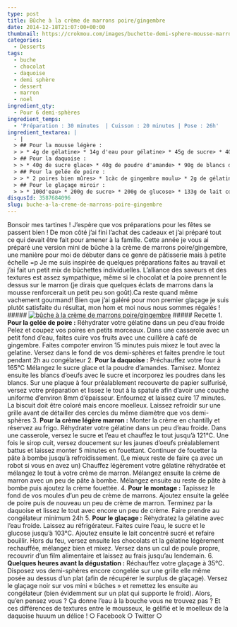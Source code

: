 ```yaml
---
type: post
title: Bûche à la crème de marrons poire/gingembre
date: 2014-12-18T21:07:00+00:00
thumbnail: https://crokmou.com/images/buchette-demi-sphere-mousse-marron-poire-gingembre-chocolat-recette-blog-crokmou.jpg
categories: 
  - Desserts
tags: 
  - buche
  - chocolat
  - daquoise
  - demi sphère
  - dessert
  - marron
  - noel
ingredient_qty: 
  - Pour 6 demi-sphères
ingredient_temps: 
  - 'Préparation : 30 minutes  | Cuisson : 20 minutes | Pose : 26h'
ingredient_textarea: |
  - |
  > ## Pour la mousse légère :
  > > * 4g de gélatine> * 14g d'eau pour gélatine> * 45g de sucre> * 40g de jaunes d'oeufs> * 114g de crème fraîche liquide à 30% de M.G> * 140g de crème de marron
  > ## Pour la daquoise :
  > > * 40g de sucre glace> * 40g de poudre d'amande> * 90g de blancs d'oeufs> * 37g de sucre
  > ## Pour la gelée de poire :
  > > * 2 poires bien mûres> * 1càc de gingembre moulu> * 2g de gélatine
  > ## Pour le glaçage miroir :
  > > * 100d'eau> * 200g de sucre> * 200g de glucose> * 133g de lait concentré sucré> * 13g de gélatine> * 80g d'eau pour la gélatine> * 166g de chocolat de couverture> * 33g de cacao en poudre
disqusId: 3587684096
slug: buche-a-la-creme-de-marrons-poire-gingembre
---
```


Bonsoir mes tartines ! J’espère que vos préparations pour les fêtes se passent bien ! De mon côté j’ai fini l’achat des cadeaux et j’ai préparé tout ce qui devait être fait pour amener à la famille. Cette année je vous ai préparé une version mini de bûche à la crème de marrons poire/gingembre, une manière pour moi de débuter dans ce genre de pâtisserie mais à petite échelle =p Je me suis inspirée de quelques préparations faites au travail et j’ai fait un petit mix de bûchettes individuelles. L’alliance des saveurs et des textures est assez sympathique, même si le chocolat et la poire prennent le dessus sur le marron (je dirais que quelques éclats de marrons dans la mousse renforcerait un petit peu son goût).Ca reste quand même vachement gourmand! Bien que j’ai galéré pour mon premier glaçage je suis plutôt satisfaite du résultat, mon hom et moi nous nous sommes régalés !   ##### [![bûche à la crème de marrons poire/gingembre](http://www.crokmou.com/wp-content/uploads/2015/03/buchette-demi-sphere-mousse-marron-poire-gingembre-chocolat-recette-blog-crokmou-1.jpg)](http://www.crokmou.com/wp-content/uploads/2015/03/buchette-demi-sphere-mousse-marron-poire-gingembre-chocolat-recette-blog-crokmou-1.jpg) ##### Recette 1\. **Pour la gelée de poire :** Réhydrater votre gélatine dans un peu d’eau froide Pelez et coupez vos poires en petits morceaux. Dans une casserole avec un petit fond d’eau, faites cuire vos fruits avec une cuillère à café de gingembre. Faites compoter environ 15 minutes puis mixez le tout avec la gelatine. Versez dans le fond de vos demi-sphères et faites prendre le tout pendant 2h au congélateur 2\. **Pour la daquoise :** Préchauffez votre four à 165°C Mélangez le sucre glace et la poudre d’amandes. Tamisez. Montez ensuite les blancs d’oeufs avec le sucre et incorporez les poudres dans les blancs. Sur une plaque à four préalablement recouverte de papier sulfurisé, versez votre préparation et lissez le tout à la spatule afin d’avoir une couche uniforme d’environ 8mm d’épaisseur. Enfournez et laissez cuire 17 minutes. La biscuit doit être coloré mais encore moelleux. Laissez refroidir sur une grille avant de détailler des cercles du même diamètre que vos demi-sphères 3\. **Pour la crème légère marron :** Monter la crème en chantilly et réservez au frigo. Réhydrater votre gélatine dans un peu d’eau froide. Dans une casserole, versez le sucre et l’eau et chauffez le tout jusqu’à 121°C. Une fois le sirop cuit, versez doucement sur les jaunes d’oeufs préalablement battus et laissez monter 5 minutes en fouettant. Continuer de fouetter la pâte à bombe jusqu’à refroidissement. (Le mieux reste de faire ça avec un robot si vous en avez un) Chauffez légèrement votre gélatine réhydratée et mélangez le tout à votre crème de marron. Mélangez ensuite la crème de marron avec un peu de pâte à bombe. Mélangez ensuite au reste de pâte à bombe puis ajoutez la crème fouettée. 4\. **Pour le montage :** Tapissez le fond de vos moules d’un peu de crème de marrons. Ajoutez ensuite la gelée de poire puis de nouveau un peu de crème de marron. Terminez par la daquoise et lissez le tout avec encore un peu de crème. Faire prendre au congélateur minimum 24h 5\. **Pour le glaçage :** Réhydratez la gélatine avec l’eau froide. Laissez au réfrigérateur. Faites cuire l’eau, le sucre et le glucose jusqu’à 103°C. Ajoutez ensuite le lait concentré sucré et refaire bouillir. Hors du feu, versez ensuite les chocolats et la gélatine légèrement rechauffée, mélangez bien et mixez. Versez dans un cul de poule propre, recouvrir d’un film alimentaire et laissez au frais jusqu’au lendemain. 6\. **Quelques heures avant la dégustation :** Réchauffez votre glaçage à 35°C. Disposez vos demi-sphères encore congelée sur une grille elle même posée au dessus d’un plat (afin de récupérer le surplus de glaçage). Versez le glaçage noir sur vos mini « bûches » et remettez les ensuite au congélateur (bien évidemment sur un plat qui supporte le froid). Alors, qu’en pensez vous ? Ça donne l’eau à la bouche vous ne trouvez pas ? Et ces différences de textures entre le mousseux, le gélifié et le moelleux de la daquoise huuum un délice ! ○ Facebook ○ Twitter ○